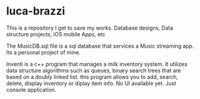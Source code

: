 # luca-brazzi
This is a repository I get to save my works. Database designs, Data structure projects, iOS mobile Apps, etc


The MusicDB.sql file is a sql database that services a Music streaming app. Its a personal project of mine.

Inventi is a c++ program that manages a milk inventory system. It utilizes data structure algorithms such as queues, binary search trees that are based on a doubly linked list. this program allows you to add, search, delete, display inventory or diplay item info. No UI available yet. Just console application. 
